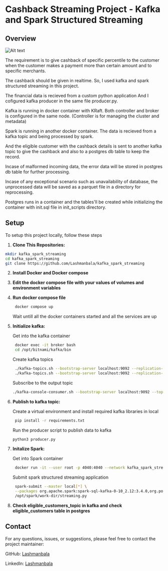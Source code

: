 # Cashback Streaming Project - Kafka and Spark Structured Streaming

## Overview

![Alt text](architecture_5.png)

The requirement is to give cashback of specific percentile to the customer when the customer makes a payment more than certain amount and to specific merchants.

The cashback should be given in realtime. So, I used kafka and spark structured streaming in this project.

The financial data is recieved from a custom python application And I cofigured kafka producer in the same file producer.py.

Kafka is running in docker container with KRaft. Both controller and broker is configured in the same node. (Controller is for managing the cluster and metadata)

Spark is running in another docker container. The data is recieved from a kafka topic and being processed by spark.

And the eligible customer with the cashback details is sent to another kafka topic to give the cashback and also to a postgres db table to keep the record.

Incase of malformed incoming data, the error data will be stored in postgres db table for further processing.

Incase of any exceptional scenario such as unavailability of database, the unprocessed data will be saved as a parquet file in a directory for reprocessing. 

Postgres runs in a container and the tables'll be created while initializing the container with init.sql file in init_scripts directory.

## Setup
To setup this project locally, follow these steps

1. **Clone This Repositories:**
  ```bash
  mkdir kafka_spark_streaming
  cd kafka_spark_streaming
  git clone https://github.com/Lashmanbala/kafka_spark_streaming
  ```

2. **Install Docker and Docker compose**
 
3. **Edit the docker compose file with your values of volumes and environment variables**

4. **Run docker compose file**
   ```bash
    docker compose up
   ```
   Wait untill all the docker containers started and all the services are up
   
5. **Initialize kafka:**
   
   Get into the kafka container
   ```bash
    docker exec -it broker bash
    cd /opt/bitnami/kafka/bin
   ```
   Create kafka topics
   ```bash
    ./kafka-topics.sh --bootstrap-server localhost:9092 --replication-factor 1 --partitions 3 --create --topic cashback_topic  
    ./kafka-topics.sh --bootstrap-server localhost:9092 --replication-factor 1 --partitions 3 --create --topic eligible_customers_topic
    ```
   Subscribe to the output topic
    ```bash
    ./kafka-console-consumer.sh --bootstrap-server localhost:9092 --topic eligible_customers_topic --from-beginning
    ```
6. **Publish to kafka topic:**

   Create a virtual environment and install required kafka libraries in local
   ```bash
    pip install -r requirements.txt
   ```
   Run the producer script to publish data to kafka
   ```bash
   python3 producer.py
   ```
8. **Initalize Spark:**
   
   Get into Spark container
   ```bash
    docker run -it --user root -p 4040:4040 --network kafka_spark_streaming_network_1 -v /home/ubuntu/kafka_spark_streaming:/opt/spark/work-dir spark /bin/bash
   ```

   Submit spark structured streaming application
   ```bash
    spark-submit --master local[*] \
    --packages org.apache.spark:spark-sql-kafka-0-10_2.12:3.4.0,org.postgresql:postgresql:42.5.0 \
    /opt/spark/work-dir/streaming.py
   ```

10. **Check eligible_customers_topic in kafka and check eligible_customers table in postgres**

## Contact
For any questions, issues, or suggestions, please feel free to contact the project maintainer:

GitHub: [Lashmanbala](https://github.com/Lashmanbala)

LinkedIn: [Lashmanbala](https://www.linkedin.com/in/lashmanbala/)
